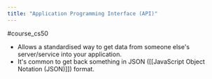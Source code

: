 ```yaml
---
title: "Application Programming Interface (API)"
---
```

#course_cs50 

- Allows a standardised way to get data from someone else's server/service into your application.
- It's common to get back something in JSON ([[JavaScript Object Notation (JSON)]]) format.
